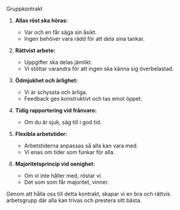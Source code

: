 Gruppkontrakt

1. **Allas röst ska höras:**
   - Var och en får säga sin åsikt.
   - Ingen behöver vara rädd för att dela sina tankar.

2. **Rättvist arbete:**
   - Uppgifter ska delas jämlikt.
   - Vi stöttar varandra för att ingen ska känna sig överbelastad.

3. **Ödmjukhet och ärlighet:**
   - Vi är schyssta och ärliga.
   - Feedback ges konstruktivt och tas emot öppet.

4. **Tidig rapportering vid frånvaro:**
   - Om du är sjuk, säg till i god tid.

5. **Flexibla arbetstider:**
   - Arbetstiderna anpassas så alla kan vara med.
   - Vi enas om tider som funkar för alla.

6. **Majoritetsprincip vid oenighet:**
   - Om vi inte håller med, röstar vi.
   - Det som som får majoritet, vinner.

Genom att hålla oss till detta kontrakt, skapar vi en bra och rättvis arbetsgrupp där alla kan trivas och prestera sitt bästa.
